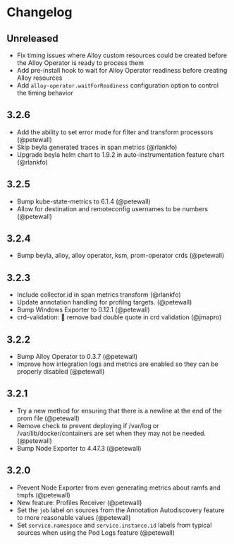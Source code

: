 # Changelog

## Unreleased

*   Fix timing issues where Alloy custom resources could be created before the Alloy Operator is ready to process them
*   Add pre-install hook to wait for Alloy Operator readiness before creating Alloy resources
*   Add `alloy-operator.waitForReadiness` configuration option to control the timing behavior

## 3.2.6

*   Add the ability to set error mode for filter and transform processors (@petewall)
*   Skip beyla generated traces in span metrics (@rlankfo)
*   Upgrade beyla helm chart to 1.9.2 in auto-instrumentation feature chart (@rlankfo)

## 3.2.5

*   Bump kube-state-metrics to 6.1.4 (@petewall)
*   Allow for destination and remoteconfig usernames to be numbers (@petewall)

## 3.2.4

*   Bump beyla, alloy, alloy operator, ksm, prom-operator crds (@petewall)

## 3.2.3

*   Include collector.id in span metrics transform (@rlankfo)
*   Update annotation handling for profilng targets. (@petewall)
*   Bump Windows Exporter to 0.12.1 (@petewall)
*   crd-validation: 🐛 remove bad double quote in crd validation (@jmapro)

## 3.2.2

*   Bump Alloy Operator to 0.3.7 (@petewall)
*   Improve how integration logs and metrics are enabled so they can be properly disabled (@petewall)

## 3.2.1

*   Try a new method for ensuring that there is a newline at the end of the prom file (@petewall)
*   Remove check to prevent deploying if /var/log or /var/lib/docker/containers are set when they may not be needed. (@petewall)
*   Bump Node Exporter to 4.47.3 (@petewall)

## 3.2.0

*   Prevent Node Exporter from even generating metrics about ramfs and tmpfs (@petewall)
*   New feature: Profiles Receiver (@petewall)
*   Set the `job` label on sources from the Annotation Autodiscovery feature to more reasonable values (@petewall)
*   Set `service.namespace` and `service.instance.id` labels from typical sources when using the Pod Logs feature (@petewall)
